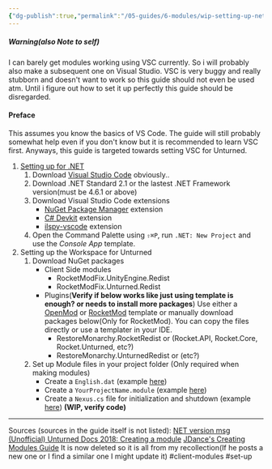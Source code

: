 ```yaml
---
{"dg-publish":true,"permalink":"/05-guides/6-modules/wip-setting-up-net-for-visual-studio-code-unturned/","created":"2024-07-02T20:01:52.928+07:00","updated":"2024-07-23T08:59:00.096+07:00"}
---
```


##### Warning(also Note to self)
I can barely get modules working using VSC currently. So i will probably also make a subsequent one on Visual Studio. VSC is very buggy and really stubborn and doesn't want to work so this guide should not even be used atm. Until i figure out how to set it up perfectly this guide should be disregarded.

#### Preface
This assumes you know the basics of VS Code. The guide will still probably somewhat help even if you don't know but it is recommended to learn VSC first. Anyways, this guide is targeted towards setting VSC for Unturned.

1. [Setting up for .NET](https://code.visualstudio.com/docs/csharp/get-started) 
	1. Download [Visual Studio Code](https://code.visualstudio.com/) obviously..
	2. Download .NET Standard 2.1 or the lastest .NET Framework version(must be 4.6.1 or above)
	3. Download Visual Studio Code extensions
		- [NuGet Package Manager](https://marketplace.visualstudio.com/items?itemName=jmrog.vscode-nuget-package-manager) extension
		- [C# Devkit](https://marketplace.visualstudio.com/items?itemName=ms-dotnettools.csdevkit) extension
		- [ilspy-vscode](https://marketplace.visualstudio.com/items?itemName=icsharpcode.ilspy-vscode) extension
	1. Open the Command Palette using `⇧⌘P`, run `.NET: New Project` and use the *Console App* template.
2. Setting up the Workspace for Unturned
	1. Download NuGet packages
		- Client Side modules
			- RocketModFix.UnityEngine.Redist
			- RocketModFix.Unturned.Redist
		- Plugins(**Verify if below works like just using template is enough? or needs to install more packages**)
			Use either a [OpenMod](https://github.com/openmod/openmod/tree/main/templates) or [RocketMod](https://github.com/RestoreMonarchyPlugins/UnturnedTemplates) template or manually download packages below(Only for RocketMod). You can copy the files directly or use a templater in your IDE.
			- RestoreMonarchy.RocketRedist or (Rocket.API, Rocket.Core, Rocket.Unturned, etc?)
			- RestoreMonarchy.UnturnedRedist or (etc?)
	1. Set up Module files in your project folder (Only required when making modules)
		- Create a `English.dat` (example [here](https://unturned-random-info.vercel.app/05-guides/6-modules/self-ref/english-dat/))
		- Create a `YourProjectName.module` (example [here](https://unturned-random-info.vercel.app/05-guides/6-modules/self-ref/your-project-name-module/))
		- Create a `Nexus.cs` file for initialization and shutdown (example [here](https://unturned-random-info.vercel.app/05-guides/6-modules/self-ref/nexus-cs/)) **(WIP, verify code)**
--- 
Sources (sources in the guide itself is not listed):
[NET version msg](https://discord.com/channels/324229387295653889/1210098272044064799/1210280064038604881) 
[(Unofficial) Unturned Docs 2018: Creating a module](https://unturneddocs.github.io/UnturnedDocs/#/guides/creating_a_module) 
[JDance's Creating Modules Guide](https://forum.smartlydressedgames.com/t/guide-creating-modules/23749) It is now deleted so it is all from my recollection(If he posts a new one or I find a similar one I might update it)
#client-modules #set-up